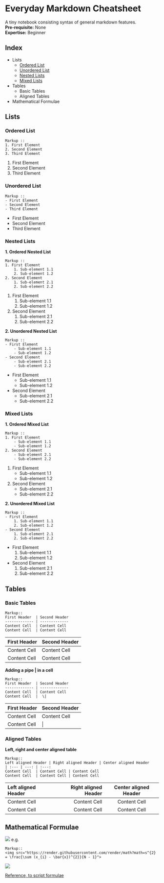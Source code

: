 # Everyday Markdown Cheatsheet
A tiny notebook consisting syntax of general markdown features.  
**Pre-requisite:** None  
**Expertise:** Beginner  

## Index
- Lists  
    - [Ordered List](#ordered-list)    
    - [Unordered List](#unordered-list)  
    - [Nested Lists](#nested-lists)  
    - [Mixed Lists](#mixed-lists)  
- Tables
    - Basic Tables
    - Aligned Tables
- Mathematical Formulae

## Lists
### Ordered List
    Markup ::
    1. First Element
    2. Second Element
    3. Third Element

1. First Element
2. Second Element
3. Third Element  

### Unordered List
    Markup ::
    - First Element
    - Second Element
    - Third Element
    
- First Element
- Second Element
- Third Element

### Nested Lists
**1. Ordered Nested List**   

    Markup ::
    1. First Element
        1. Sub-element 1.1
        2. Sub-element 1.2
    2. Second Element
        1. Sub-element 2.1
        2. Sub-element 2.2  

1. First Element
    1. Sub-element 1.1
    2. Sub-element 1.2
2. Second Element
    1. Sub-element 2.1
    2. Sub-element 2.2

**2. Unordered Nested List**
    
    Markup ::
    - First Element
        - Sub-element 1.1
        - Sub-element 1.2
    - Second Element
        - Sub-element 2.1
        - Sub-element 2.2
    
- First Element
    - Sub-element 1.1
    - Sub-element 1.2
- Second Element
    - Sub-element 2.1
    - Sub-element 2.2

### Mixed Lists
**1. Ordered Mixed List**   

    Markup ::
    1. First Element
        - Sub-element 1.1
        - Sub-element 1.2
    2. Second Element
        - Sub-element 2.1
        - Sub-element 2.2  

1. First Element
    - Sub-element 1.1
    - Sub-element 1.2
2. Second Element
    - Sub-element 2.1
    - Sub-element 2.2

**2. Unordered Mixed List**
    
    Markup ::
    - First Element
        1. Sub-element 1.1
        2. Sub-element 1.2
    - Second Element
        1. Sub-element 2.1
        2. Sub-element 2.2
    
- First Element
    1. Sub-element 1.1
    2. Sub-element 1.2
- Second Element
    1. Sub-element 2.1
    2. Sub-element 2.2

## Tables
### Basic Tables
    Markup::
    First Header  | Second Header
    ------------- | -------------
    Content Cell  | Content Cell
    Content Cell  | Content Cell

First Header  | Second Header
------------- | -------------
Content Cell  | Content Cell
Content Cell  | Content Cell

**Adding a pipe | in a cell**

    Markup::
    First Header  | Second Header
    ------------- | -------------
    Content Cell  | Content Cell
    Content Cell  |  \|

First Header  | Second Header
------------- | -------------
Content Cell  | Content Cell
Content Cell  |  \| 

### Aligned Tables
**Left, right and center aligned table**

    Markup::
    Left aligned Header | Right aligned Header | Center aligned Header
    | :--- | ---: | :---:
    Content Cell  | Content Cell | Content Cell
    Content Cell  | Content Cell | Content Cell

Left aligned Header | Right aligned Header | Center aligned Header
| :--- | ---: | :---:
Content Cell  | Content Cell | Content Cell
Content Cell  | Content Cell | Content Cell

## Mathematical Formulae
<img src="https://render.githubusercontent.com/render/math?math=<!--insert-forumla-here-->"> 
e.g. 

    Markup::
    <img src="https://render.githubusercontent.com/render/math?math=s^{2} = \frac{\sum (x_{i} - \bar{x})^{2}}{N - 1}">
    
<img src="https://render.githubusercontent.com/render/math?math=s^{2} = \frac{\sum (x_{i} - \bar{x})^{2}}{N - 1}">

[Reference, to script formulae](https://rpruim.github.io/s341/S19/from-class/MathinRmd.html)
